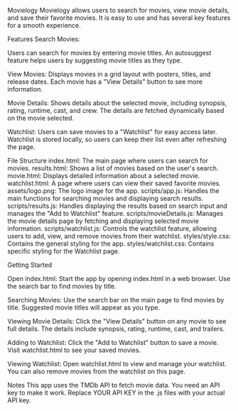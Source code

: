 Movielogy
 Movielogy allows users to search for movies, view movie details, and save their favorite movies. It is easy to use and has several key features for a smooth experience.

Features
Search Movies:

   Users can search for movies by entering movie titles.
   An autosuggest feature helps users by suggesting movie titles as they type.

View Movies:
   Displays movies in a grid layout with posters, titles, and release dates.
   Each movie has a "View Details" button to see more information.


Movie Details:
   Shows details about the selected movie, including synopsis, rating, runtime, cast, and crew.
   The details are fetched dynamically based on the movie selected.


Watchlist:
   Users can save movies to a "Watchlist" for easy access later.
   Watchlist is stored locally, so users can keep their list even after refreshing the page.


File Structure
   index.html: The main page where users can search for movies.
   results.html: Shows a list of movies based on the user's search.
   movie.html: Displays detailed information about a selected movie.
   watchlist.html: A page where users can view their saved favorite movies.
   assets/logo.png: The logo image for the app.
   scripts/app.js: Handles the main functions for searching movies and displaying search results.
   scripts/results.js: Handles displaying the results based on search input and manages the "Add to Watchlist" feature.
   scripts/movieDetails.js: Manages the movie details page by fetching and displaying selected movie information.
   scripts/watchlist.js: Controls the watchlist feature, allowing users to add, view, and remove movies from their watchlist.
   styles/style.css: Contains the general styling for the app.
   styles/watchlist.css: Contains specific styling for the Watchlist page.

Getting Started

Open index.html:
   Start the app by opening index.html in a web browser.
   Use the search bar to find movies by title.


Searching Movies:
   Use the search bar on the main page to find movies by title.
   Suggested movie titles will appear as you type.


Viewing Movie Details:
   Click the "View Details" button on any movie to see full details.
   The details include synopsis, rating, runtime, cast, and trailers.


Adding to Watchlist:
   Click the "Add to Watchlist" button to save a movie.
   Visit watchlist.html to see your saved movies.


Viewing Watchlist:
   Open watchlist.html to view and manage your watchlist.
   You can also remove movies from the watchlist on this page.


Notes
   This app uses the TMDb API to fetch movie data. You need an API key to make it work.
   Replace YOUR API KEY in the .js files with your actual API key.